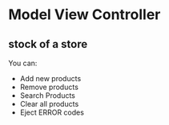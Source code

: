 # Model View Controller
## stock of a store
You can:
* Add new products
* Remove products
* Search Products
* Clear all products
* Eject ERROR codes


